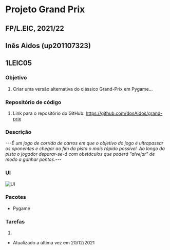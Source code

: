 # Projeto Grand Prix
## FP/L.EIC, 2021/22
## Inês Aidos (up201107323)
## 1LEIC05

### Objetivo

1. Criar uma versão alternativa do clássico Grand-Prix em Pygame...

### Repositório de código

1) Link para o repositório do GitHub: https://github.com/dosAidos/grand-prix

### Descrição

*---É um jogo de corrida de carros em que o objetivo do jogo é ultrapassar os oponentes e chegar ao fim da pista o mais rápido possível. 
Ao longo da pista o jogador deparar-se-á com obstáculos que poderá "alvejar" de modo a ganhar pontos.---*

### UI

![UI](ui.png)

### Pacotes

- Pygame

### Tarefas

1. 

- Atualizado a última vez em 20/12/2021
